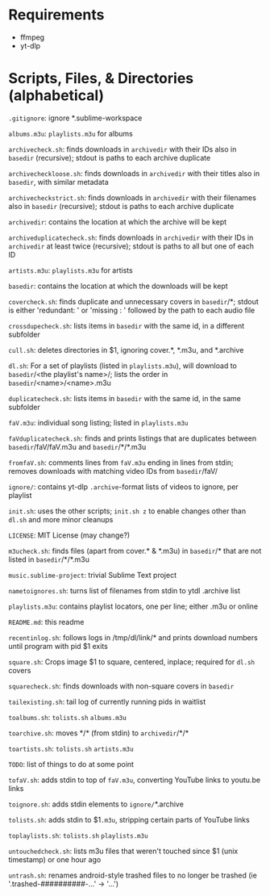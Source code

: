 # Requirements
- ffmpeg
- yt-dlp

# Scripts, Files, & Directories (alphabetical)
`.gitignore`: ignore \*.sublime-workspace

`albums.m3u`: `playlists.m3u` for albums

`archivecheck.sh`: finds downloads in `archivedir` with their IDs also in `basedir` (recursive); stdout is paths to each archive duplicate

`archivecheckloose.sh`: finds downloads in `archivedir` with their titles also in `basedir`, with similar metadata

`archivecheckstrict.sh`: finds downloads in `archivedir` with their filenames also in `basedir` (recursive); stdout is paths to each archive duplicate

`archivedir`: contains the location at which the archive will be kept

`archiveduplicatecheck.sh`: finds downloads in `archivedir` with their IDs in `archivedir` at least twice (recursive); stdout is paths to all but one of each ID

`artists.m3u`: `playlists.m3u` for artists

`basedir`: contains the location at which the downloads will be kept

`covercheck.sh`: finds duplicate and unnecessary covers in `basedir`/\*; stdout is either 'redundant: ' or 'missing  : ' followed by the path to each audio file

`crossdupecheck.sh`: lists items in `basedir` with the same id, in a different subfolder

`cull.sh`: deletes directories in $1, ignoring cover.\*, \*.m3u, and \*.archive

`dl.sh`: For a set of playlists (listed in `playlists.m3u`), will download to `basedir`/\<the playlist's name>/; lists the order in `basedir`/\<name>/\<name>.m3u

`duplicatecheck.sh`: lists items in `basedir` with the same id, in the same subfolder

`faV.m3u`: individual song listing; listed in `playlists.m3u`

`faVduplicatecheck.sh`: finds and prints listings that are duplicates between `basedir`/faV/faV.m3u and `basedir`/\*/\*.m3u

`fromfaV.sh`: comments lines from `faV.m3u` ending in lines from stdin; removes downloads with matching video IDs from `basedir`/faV/

`ignore/`: contains yt-dlp `.archive`-format lists of videos to ignore, per playlist

`init.sh`: uses the other scripts; `init.sh z` to enable changes other than `dl.sh` and more minor cleanups

`LICENSE`: MIT License (may change?)

`m3ucheck.sh`: finds files (apart from cover.\* & \*.m3u) in `basedir`/\* that are not listed in `basedir`/\*/\*.m3u

`music.sublime-project`: trivial Sublime Text project

`nametoignores.sh`: turns list of filenames from stdin to ytdl .archive list

`playlists.m3u`: contains playlist locators, one per line; either .m3u or online

`README.md`: this readme

`recentinlog.sh`: follows logs in /tmp/dl/link/\* and prints download numbers until program with pid $1 exits

`square.sh`: Crops image $1 to square, centered, inplace; required for `dl.sh` covers

`squarecheck.sh`: finds downloads with non-square covers in `basedir`

`tailexisting.sh`: tail log of currently running pids in waitlist

`toalbums.sh`: `tolists.sh` `albums.m3u`

`toarchive.sh`: moves \*/\* (from stdin) to `archivedir`/\*/\*

`toartists.sh`: `tolists.sh` `artists.m3u`

`TODO`: list of things to do at some point

`tofaV.sh`: adds stdin to top of `faV.m3u`, converting YouTube links to youtu.be links

`toignore.sh`: adds stdin elements to `ignore/`\*.archive

`tolists.sh`: adds stdin to $1`.m3u`, stripping certain parts of YouTube links

`toplaylists.sh`: `tolists.sh` `playlists.m3u`

`untouchedcheck.sh`: lists m3u files that weren't touched since $1 (unix timestamp) or one hour ago

`untrash.sh`: renames android-style trashed files to no longer be trashed (ie '.trashed-##########-...' -> '...')
